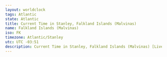 ```yaml
---
layout: worldclock
tags: Atlantic
state: Atlantic
title: Current Time in Stanley, Falkland Islands (Malvinas)
name: Falkland Islands (Malvinas)
iso: FK
timezone: Atlantic/Stanley
utc: UTC -03:51
description: Current Time in Stanley, Falkland Islands (Malvinas) [Live], Atlantic. Live update now time in Stanley, timezone Atlantic/Stanley, UTC -03:51, Country ISO code & Current Local Time.
---
```


